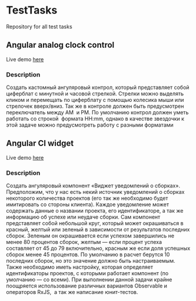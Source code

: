 # TestTasks

Repository for all test tasks

## Angular analog clock control

Live demo [here](https://jscommander.github.io/test-tasks/#/clock)

### Description

Создать кастомный ангуляровый контрол, который представляет собой циферблат с минутной и часовой стрелкой. Стрелки можно выделять кликом и перемещать по циферблату с помощью колесика мыши или стрелочек вверх/вниз. Так же в контроле должен быть предусмотрен переключатель между AM  и PM. По умолчанию контрол должен уметь работать со строкой  формата HH:mm, однако в качестве звездочки к этой задаче можно предусмотреть работу с разными форматами

## Angular CI widget

Live demo [here](https://jscommander.github.io/test-tasks/#/ci-widget)

### Description

Создать ангуляровый компонент «Виджет уведомлений о сборках». Предположим, что у нас есть некий источник уведомлений о сборках некоторого количества проектов (его так же необходимо будет имитировать со стороны клиента). Каждое уведомление может содержать данные о названии проекта, его идентификаторе, а так же информацию об успехе или неудаче сборки. Сам компонент представляет собой небольшой круг, который может окрашиваться в красный, желтый или зеленый в зависимости от результатов последних сборок. Зеленым он окрашивается если успехом завершились не менее 80 процентов сборок, желтым — если процент успеха составляет от 45 до 79 включительно, красным же если доля успешных сборок менее 45 процентов. По умолчанию в расчет берутся 10 последних сборок, но это значение должно быть настраиваемым. Также необходимо иметь настройку, которая определяет идентификаторы проектов, с которыми работает компонент (по умолчанию — со всеми). При выполнении данной задачи крайне поощряется использование различных вариантов Observable и операторов RxJS,  а так же написание юнит-тестов.
